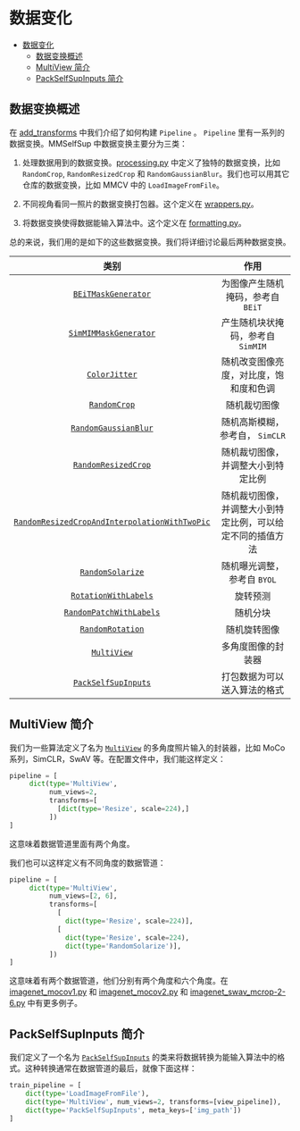 # 数据变化

- [数据变化](#数据变化)
  - [数据变换概述](#数据变换概述)
  - [MultiView 简介](#multiview-简介)
  - [PackSelfSupInputs 简介](#packselfsupinputs-简介)

## 数据变换概述

在 [add_transforms](./add_transforms.md) 中我们介绍了如何构建 `Pipeline` 。 `Pipeline` 里有一系列的数据变换。MMSelfSup 中数据变换主要分为三类：

1. 处理数据用到的数据变换。[processing.py](https://github.com/open-mmlab/mmselfsup/blob/1.x/mmselfsup/datasets/transforms/processing.py) 中定义了独特的数据变换，比如`RandomCrop`, `RandomResizedCrop` 和 `RandomGaussianBlur`。我们也可以用其它仓库的数据变换，比如 MMCV 中的 `LoadImageFromFile`。

2. 不同视角看同一照片的数据变换打包器。这个定义在 [wrappers.py](https://github.com/open-mmlab/mmselfsup/blob/1.x/mmselfsup/datasets/transforms/wrappers.py)。

3. 将数据变换使得数据能输入算法中。这个定义在 [formatting.py](https://github.com/open-mmlab/mmselfsup/blob/1.x/mmselfsup/datasets/transforms/formatting.py)。

总的来说，我们用的是如下的这些数据变换。我们将详细讨论最后两种数据变换。

|                                                      类别                                                       |                            作用                            |
| :-------------------------------------------------------------------------------------------------------------: | :--------------------------------------------------------: |
|                           [`BEiTMaskGenerator`](mmselfsup.datasets.BEiTMaskGenerator)                           |             为图像产生随机掩码，参考自 `BEiT`              |
|                         [`SimMIMMaskGenerator`](mmselfsup.datasets.SimMIMMaskGenerator)                         |             产生随机块状掩码，参考自 `SimMIM`              |
|                                 [`ColorJitter`](mmselfsup.datasets.ColorJitter)                                 |           随机改变图像亮度，对比度，饱和度和色调           |
|                                  [`RandomCrop`](mmselfsup.datasets.RandomCrop)                                  |                        随机裁切图像                        |
|                          [`RandomGaussianBlur`](mmselfsup.datasets.RandomGaussianBlur)                          |              随机高斯模糊，参考自， `SimCLR`               |
|                           [`RandomResizedCrop`](mmselfsup.datasets.RandomResizedCrop)                           |             随机裁切图像，并调整大小到特定比例             |
| [`RandomResizedCropAndInterpolationWithTwoPic`](mmselfsup.datasets.RandomResizedCropAndInterpolationWithTwoPic) | 随机裁切图像，并调整大小到特定比例，可以给定不同的插值方法 |
|                              [`RandomSolarize`](mmselfsup.datasets.RandomSolarize)                              |                随机曝光调整，参考自 `BYOL`                 |
|                          [`RotationWithLabels`](mmselfsup.datasets.RotationWithLabels)                          |                          旋转预测                          |
|                       [`RandomPatchWithLabels`](mmselfsup.datasets.RandomPatchWithLabels)                       |                          随机分块                          |
|                              [`RandomRotation`](mmselfsup.datasets.RandomRotation)                              |                        随机旋转图像                        |
|                             [`MultiView`](mmselfsup.datasets.transforms.MultiView)                              |                     多角度图像的封装器                     |
|                           [`PackSelfSupInputs`](mmselfsup.datasets.PackSelfSupInputs)                           |                打包数据为可以送入算法的格式                |

## MultiView 简介

我们为一些算法定义了名为 [`MultiView`](mmselfsup.datasets.transforms.MultiView) 的多角度照片输入的封装器，比如 MoCo 系列，SimCLR，SwAV 等。在配置文件中，我们能这样定义：

```python
pipeline = [
     dict(type='MultiView',
          num_views=2,
          transforms=[
            [dict(type='Resize', scale=224),]
          ])
]
```

这意味着数据管道里面有两个角度。

我们也可以这样定义有不同角度的数据管道：

```python
pipeline = [
     dict(type='MultiView',
          num_views=[2, 6],
          transforms=[
            [
              dict(type='Resize', scale=224)],
            [
              dict(type='Resize', scale=224),
              dict(type='RandomSolarize')],
          ])
]
```

这意味着有两个数据管道，他们分别有两个角度和六个角度。在 [imagenet_mocov1.py](https://github.com/open-mmlab/mmselfsup/blob/1.x/configs/selfsup/_base_/datasets/imagenet_mocov1.py) 和 [imagenet_mocov2.py](https://github.com/open-mmlab/mmselfsup/blob/1.x/configs/selfsup/_base_/datasets/imagenet_mocov2.py) 和 [imagenet_swav_mcrop-2-6.py](https://github.com/open-mmlab/mmselfsup/blob/1.x/configs/selfsup/_base_/datasets/imagenet_swav_mcrop-2-6.py) 中有更多例子。

## PackSelfSupInputs 简介

我们定义了一个名为 [`PackSelfSupInputs`](mmselfsup.datasets.transforms.PackSelfSupInputs) 的类来将数据转换为能输入算法中的格式。这种转换通常在数据管道的最后，就像下面这样：

```python
train_pipeline = [
    dict(type='LoadImageFromFile'),
    dict(type='MultiView', num_views=2, transforms=[view_pipeline]),
    dict(type='PackSelfSupInputs', meta_keys=['img_path'])
]
```
